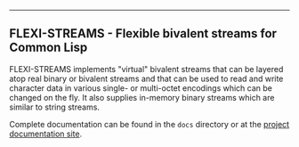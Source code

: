 ---------------------------------------------------------
FLEXI-STREAMS - Flexible bivalent streams for Common Lisp
---------------------------------------------------------

FLEXI-STREAMS implements "virtual" bivalent streams that can be
layered atop real binary or bivalent streams and that can be used to
read and write character data in various single- or multi-octet
encodings which can be changed on the fly. It also supplies in-memory
binary streams which are similar to string streams.

Complete documentation can be found in the `docs`
directory or at the [project documentation site](https://edicl.github.io/flexi-streams/).
